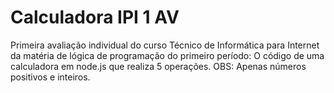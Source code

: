 # Calculadora IPI 1 AV

 Primeira avaliação individual do curso Técnico de Informática para Internet da matéria de lógica de programação do primeiro período: O código de uma calculadora em node.js que realiza 5 operações. OBS: Apenas números positivos e inteiros.
